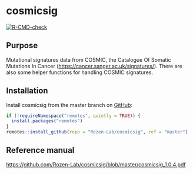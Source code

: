 
<!-- README.md is generated from README.Rmd. Please edit that file -->

# cosmicsig

<!-- badges: start -->

[![R-CMD-check](https://github.com/Rozen-Lab/cosmicsig/workflows/R-CMD-check/badge.svg)](https://github.com/Rozen-Lab/cosmicsig/actions)
<!-- badges: end -->

## Purpose

Mutational signatures data from COSMIC, the Catalogue Of Somatic
Mutations In Cancer (<https://cancer.sanger.ac.uk/signatures/>). There
are also some helper functions for handling COSMIC signatures.

## Installation

Install cosmicsig from the master branch on
[GitHub](https://github.com/):

``` r
if (!requireNamespace("remotes", quietly = TRUE)) {
  install.packages("remotes")
}
remotes::install_github(repo = "Rozen-Lab/cosmicsig", ref = "master")
```

## Reference manual

<https://github.com/Rozen-Lab/cosmicsig/blob/master/cosmicsig_1.0.4.pdf>
